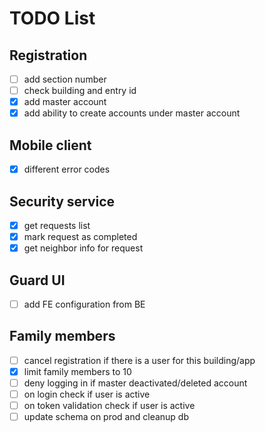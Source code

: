 # TODO List

## Registration
- [ ] add section number
- [ ] check building and entry id
- [x] add master account
- [x] add ability to create accounts under master account

## Mobile client
- [x] different error codes

## Security service
- [x] get requests list
- [x] mark request as completed
- [x] get neighbor info for request

## Guard UI
- [ ] add FE configuration from BE

## Family members
- [ ] cancel registration if there is a user for this building/app
- [x] limit family members to 10
- [ ] deny logging in if master deactivated/deleted account
- [ ] on login check if user is active
- [ ] on token validation check if user is active
- [ ] update schema on prod and cleanup db